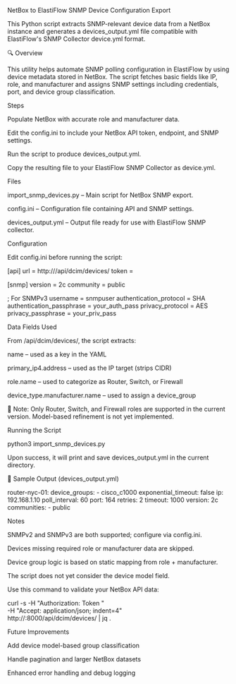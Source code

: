 NetBox to ElastiFlow SNMP Device Configuration Export

This Python script extracts SNMP-relevant device data from a NetBox instance and generates a devices_output.yml file compatible with ElastiFlow's SNMP Collector device.yml format.

🔍 Overview

This utility helps automate SNMP polling configuration in ElastiFlow by using device metadata stored in NetBox. The script fetches basic fields like IP, role, and manufacturer and assigns SNMP settings including credentials, port, and device group classification.


Steps

Populate NetBox with accurate role and manufacturer data.

Edit the config.ini to include your NetBox API token, endpoint, and SNMP settings.

Run the script to produce devices_output.yml.

Copy the resulting file to your ElastiFlow SNMP Collector as device.yml.



Files

import_snmp_devices.py – Main script for NetBox SNMP export.

config.ini – Configuration file containing API and SNMP settings.

devices_output.yml – Output file ready for use with ElastiFlow SNMP collector.



Configuration

Edit config.ini before running the script:

[api]
url = http://<netbox-host>/api/dcim/devices/
token = <your-netbox-api-token>

[snmp]
version = 2c
community = public

; For SNMPv3
username = snmpuser
authentication_protocol = SHA
authentication_passphrase = your_auth_pass
privacy_protocol = AES
privacy_passphrase = your_priv_pass



Data Fields Used

From /api/dcim/devices/, the script extracts:

name – used as a key in the YAML

primary_ip4.address – used as the IP target (strips CIDR)

role.name – used to categorize as Router, Switch, or Firewall

device_type.manufacturer.name – used to assign a device_group

🔎 Note: Only Router, Switch, and Firewall roles are supported in the current version. Model-based refinement is not yet implemented.



Running the Script

python3 import_snmp_devices.py

Upon success, it will print and save devices_output.yml in the current directory.

📄 Sample Output (devices_output.yml)

router-nyc-01:
  device_groups:
    - cisco_c1000
  exponential_timeout: false
  ip: 192.168.1.10
  poll_interval: 60
  port: 164
  retries: 2
  timeout: 1000
  version: 2c
  communities:
    - public



Notes

SNMPv2 and SNMPv3 are both supported; configure via config.ini.

Devices missing required role or manufacturer data are skipped.

Device group logic is based on static mapping from role + manufacturer.

The script does not yet consider the device model field.

Use this command to validate your NetBox API data:

curl -s -H "Authorization: Token <your-token>" \
     -H "Accept: application/json; indent=4" \
     http://<netbox-host>:8000/api/dcim/devices/ | jq .



Future Improvements

Add device model-based group classification

Handle pagination and larger NetBox datasets

Enhanced error handling and debug logging
